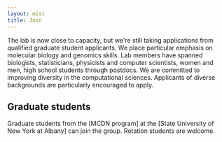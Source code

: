 ```yaml
---
layout: misc
title: Join
---
```


The lab is now close to capacity, but we're still taking applications from qualified graduate student applicants.  We place particular emphasis on molecular biology and genomics skills. Lab members have spanned biologists, statisticians, physicists and computer scientists, women and men, high school students through postdocs. We are committed to improving diversity in the computational sciences. Applicants of diverse backgrounds are particularly encouraged to apply.

## Graduate students

Graduate students from the [MCDN program] at the [State University of New York at Albany] can join the group.  Rotation students are welcome.

